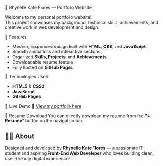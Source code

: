 🌸 Rhynelle Kate Flores — Portfolio Website

Welcome to my personal portfolio website!  
This project showcases my background, technical skills, achievements, and creative work in web development and design.

🚀 Features
- Modern, responsive design built with **HTML**, **CSS**, and **JavaScript**
- Smooth animations and interactive sections  
- Organized **Skills**, **Projects**, and **Achievements**  
- Downloadable resume feature  
- Fully hosted on **GitHub Pages**

🧠 Technologies Used
- **HTML5** & **CSS3**
- **JavaScript**
- **GitHub Pages**

📜 Live Demo
🔗 [View my portfolio here](https://rhyflores.github.io/rhynelle-portfolio/)


📄 Resume Download
You can directly download my resume from the **“↓ Resume”** button on the navigation bar.

## 🧑‍💻 About
Designed and developed by **Rhynelle Kate Flores** — a passionate IT student and aspiring **Front-End Web Developer** who loves building clean, user-friendly digital experiences.


